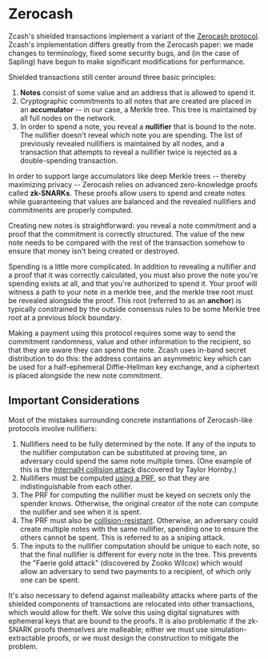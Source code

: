 # Zerocash

Zcash's shielded transactions implement a variant of the [Zerocash protocol](http://zerocash-project.org/). Zcash's implementation differs greatly from the Zerocash paper: we made changes to terminology, fixed some security bugs, and (in the case of Sapling) have begun to make significant modifications for performance.

Shielded transactions still center around three basic principles:

1. **Notes** consist of some value and an address that is allowed to spend it.
2. Cryptographic commitments to all notes that are created are placed in an **accumulator** -- in our case, a Merkle tree. This tree is maintained by all full nodes on the network.
3. In order to spend a note, you reveal a **nullifier** that is bound to the note. The nullifier doesn't reveal which note you are spending. The list of previously revealed nullifiers is maintained by all nodes, and a transaction that attempts to reveal a nullifier twice is rejected as a double-spending transaction.

In order to support large accumulators like deep Merkle trees -- thereby maximizing privacy -- Zerocash relies on advanced zero-knowledge proofs called **zk-SNARKs**. These proofs allow users to spend and create notes while guaranteeing that values are balanced and the revealed nullifiers and commitments are properly computed.

Creating new notes is straightforward: you reveal a note commitment and a proof that the commitment is correctly structured. The value of the new note needs to be compared with the rest of the transaction somehow to ensure that money isn't being created or destroyed.

Spending is a little more complicated. In addition to revealing a nullifier and a proof that it was correctly calculated, you must also prove the note you're spending exists at all, and that you're authorized to spend it. Your proof will witness a path to your note in a merkle tree, and the merkle tree root must be revealed alongside the proof. This root (referred to as an **anchor**) is typically constrained by the outside consensus rules to be some Merkle tree root at a previous block boundary.

Making a payment using this protocol requires some way to send the commitment randomness, value and other information to the recipient, so that they are aware they can spend the note. Zcash uses in-band secret distribution to do this: the address contains an asymmetric key which can be used for a half-ephemeral Diffie-Hellman key exchange, and a ciphertext is placed alongside the new note commitment.

## Important Considerations

Most of the mistakes surrounding concrete instantiations of Zerocash-like protocols involve nullifiers:

1. Nullifiers need to be fully determined by the note. If any of the inputs to the nullifier computation can be substituted at proving time, an adversary could spend the same note multiple times. (One example of this is the [InternalH collision attack](https://blog.z.cash/fixing-zcash-vulns/) discovered by Taylor Hornby.)
2. Nullifiers must be computed [using a PRF](https://en.wikipedia.org/wiki/Pseudorandom_function_family), so that they are indistinguishable from each other.
3. The PRF for computing the nullifier must be keyed on secrets only the spender knows. Otherwise, the original creator of the note can compute the nullifier and see when it is spent.
4. The PRF must also be [collision-resistant](https://en.wikipedia.org/wiki/Collision_resistance). Otherwise, an adversary could create multiple notes with the same nullifier, spending one to ensure the others cannot be spent. This is referred to as a sniping attack.
5. The inputs to the nullifier computation should be unique to each note, so that the final nullifier is different for every note in the tree. This prevents the "Faerie gold attack" (discovered by Zooko Wilcox) which would allow an adversary to send two payments to a recipient, of which only one can be spent.

It's also necessary to defend against malleability attacks where parts of the shielded components of transactions are relocated into other transactions, which would allow for theft. We solve this using digital signatures with ephemeral keys that are bound to the proofs. It is also problematic if the zk-SNARK proofs themselves are malleable; either we must use simulation-extractable proofs, or we must design the construction to mitigate the problem.

